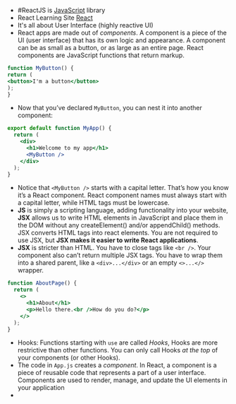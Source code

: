 - #ReactJS is [JavaScript](../../JavaScript/JavaScript.md) library 
- React Learning Site [React](https://react.dev/learn)
- It's all about User Interface (highly reactive UI)
- React apps are made out of _components_. A component is a piece of the UI (user interface) that has its own logic and appearance. A component can be as small as a button, or as large as an entire page. React components are JavaScript functions that return markup.
```jsx
function MyButton() {  
return (  
<button>I'm a button</button>  
);  
}
```
- Now that you’ve declared `MyButton`, you can nest it into another component:

```jsx
export default function MyApp() {
  return (
    <div>
      <h1>Welcome to my app</h1>
      <MyButton />
    </div>
  );
}
```
- Notice that `<MyButton />` starts with a capital letter. That’s how you know it’s a React component. React component names must always start with a capital letter, while HTML tags must be lowercase.
- **JS** is simply a scripting language, adding functionality into your website, **JSX** allows us to write HTML elements in JavaScript and place them in the DOM without any createElement() and/or appendChild() methods. JSX converts HTML tags into react elements. You are not required to use JSX, but **JSX makes it easier to write React applications**.
- **JSX** is stricter than HTML. You have to close tags like `<br />`. Your component also can’t return multiple JSX tags. You have to wrap them into a shared parent, like a `<div>...</div>` or an empty `<>...</>` wrapper.
```jsx
function AboutPage() {
  return (
    <>
      <h1>About</h1>
      <p>Hello there.<br />How do you do?</p>
    </>
  );
}

```
- Hooks: Functions starting with `use` are called _Hooks_, Hooks are more restrictive than other functions. You can only call Hooks _at the top_ of your components (or other Hooks).
- The code in `App.js` creates a _component_. In React, a component is a piece of reusable code that represents a part of a user interface. Components are used to render, manage, and update the UI elements in your application
- 